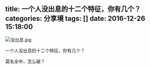 title: 一个人没出息的十二个特征，你有几个？
categories: 分享境
tags: []
date: 2016-12-26 15:18:00
---
![没出息.jpg][1]

一个人没出息的十二个特征，你有几个？

莫名全中，怎么破？

  [1]: http://www.ghostsf.com/usr/uploads/2016/12/932971309.jpg
